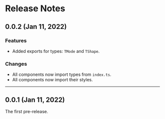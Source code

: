 # Release Notes

## 0.0.2 (Jan 11, 2022)

### Features

- Added exports for types: `TMode` and `TShape`.

### Changes

- All components now import types from `index.ts`.
- All components now import their styles.

---

## 0.0.1 (Jan 11, 2022)

The first pre-release.
